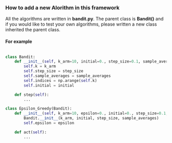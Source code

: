 ### How to add a new Alorithm in this framework
All the algorithms are written in **bandit.py**. 
The parent class is **Bandit()** and if you would like to test your own algorithms, please written a new class inherited the parent class.  

#### For example
```python

class Bandit:
    def __init__(self, k_arm=10, initial=0., step_size=0.1, sample_averages=False):
        self.k = k_arm
        self.step_size = step_size
        self.sample_averages = sample_averages 
        self.indices = np.arange(self.k) 
        self.initial = initial  

    def step(self):
        ...

class Epsilon_Greedy(Bandit):
    def __init__(self, k_arm=10, epsilon=0., initial=0., step_size=0.1, sample_averages=False):
        Bandit.__init__(k_arm, initial, step_size, sample_averages)
        self.epsilon = epsilon  

    def act(self):
        ...
```

